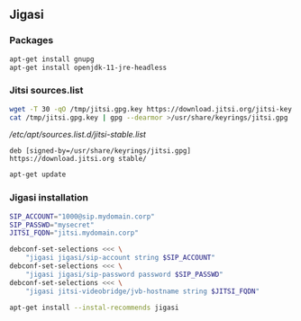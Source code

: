 ## Jigasi


### Packages

```bash
apt-get install gnupg
apt-get install openjdk-11-jre-headless
```

### Jitsi sources.list

```bash
wget -T 30 -qO /tmp/jitsi.gpg.key https://download.jitsi.org/jitsi-key.gpg.key
cat /tmp/jitsi.gpg.key | gpg --dearmor >/usr/share/keyrings/jitsi.gpg
```

_/etc/apt/sources.list.d/jitsi-stable.list_

```
deb [signed-by=/usr/share/keyrings/jitsi.gpg] https://download.jitsi.org stable/
```

```bash
apt-get update
```

### Jigasi installation

```bash
SIP_ACCOUNT="1000@sip.mydomain.corp"
SIP_PASSWD="mysecret"
JITSI_FQDN="jitsi.mydomain.corp"

debconf-set-selections <<< \
    "jigasi jigasi/sip-account string $SIP_ACCOUNT"
debconf-set-selections <<< \
    "jigasi jigasi/sip-password password $SIP_PASSWD"
debconf-set-selections <<< \
    "jigasi jitsi-videobridge/jvb-hostname string $JITSI_FQDN"

apt-get install --instal-recommends jigasi
```
